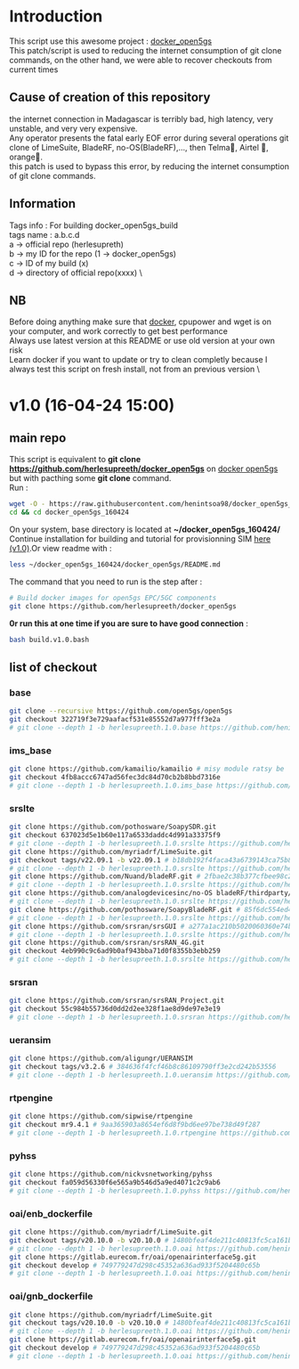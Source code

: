 # Introduction
This script use this awesome project : [docker_open5gs](https://github.com/herlesupreeth/docker_open5gs) \
This patch/script is used to reducing the internet consumption of git clone commands, on the other hand, we were able to recover checkouts from current times
## Cause of creation of this repository
the internet connection in Madagascar is terribly bad, high latency, very unstable, and very very expensive. \
Any operator presents the fatal early EOF error during several operations git clone of LimeSuite, BladeRF, no-OS(BladeRF),..., then Telma🖕, Airtel 🖕, orange🖕. \
this patch is used to bypass this error, by reducing the internet consumption of git clone commands.
## Information
Tags info : For building docker_open5gs_build \
tags name : a.b.c.d \
a -> official repo (herlesupreth) \
b -> my ID for the repo (1 -> docker_open5gs) \
c -> ID of my build (x) \
d -> directory of official repo(xxxx) \
## NB
Before doing anything make sure that [docker](https://docs.docker.com/engine/install/), cpupower and wget is on your computer, and work correctly to get best performance \
Always use latest version at this README or use old version at your own risk \
Learn docker if you want to update or try to clean completly because I always test this script on fresh install, not from an previous version \

# v1.0 (16-04-24 15:00)
## main repo
This script is equivalent to **git clone https://github.com/herlesupreeth/docker_open5gs** on [docker open5gs](https://github.com/herlesupreeth/docker_open5gs/tree/8b2f5c9211f37fc9a0d8b1256eec845953a42bb6) but with pacthing some **git clone** command. \
Run :
```bash
wget -O - https://raw.githubusercontent.com/henintsoa98/docker_open5gs_build/main/clone.v1.0.bash | bash
cd && cd docker_open5gs_160424
```
On your system, base directory is located at **~/docker_open5gs_160424/** \
Continue installation for building and tutorial for provisionning SIM [here (v1.0)](https://github.com/herlesupreeth/docker_open5gs/tree/8b2f5c9211f37fc9a0d8b1256eec845953a42bb6).Or view readme with :
```bash
less ~/docker_open5gs_160424/docker_open5gs/README.md
```
The command that you need to run is the step after :
```bash
# Build docker images for open5gs EPC/5GC components
git clone https://github.com/herlesupreeth/docker_open5gs
```
**0r run this at one time if you are sure to have good connection** :
```bash
bash build.v1.0.bash
```
## list of checkout
### base
```bash
git clone --recursive https://github.com/open5gs/open5gs
git checkout 322719f3e729aafacf531e85552d7a977fff3e2a
# git clone --depth 1 -b herlesupreeth.1.0.base https://github.com/henintsoa98/open5gs 66.12mb/15.95mb
```
### ims_base
```bash
git clone https://github.com/kamailio/kamailio # misy module ratsy be
git checkout 4fb8accc6747ad56fec3dc84d70cb2b8bbd7316e
# git clone --depth 1 -b herlesupreeth.1.0.ims_base https://github.com/henintsoa98/kamailio 105.18mb/13.81mb
```
### srslte
```bash
git clone https://github.com/pothosware/SoapySDR.git
git checkout 637023d5e1b60e117a6533daddc4d991a33375f9
# git clone --depth 1 -b herlesupreeth.1.0.srslte https://github.com/henintsoa98/SoapySDR 4.57mb/178.97kb
git clone https://github.com/myriadrf/LimeSuite.git
git checkout tags/v22.09.1 -b v22.09.1 # b18db192f4faca43a6739143ca75b862067d6bde
# git clone --depth 1 -b herlesupreeth.1.0.srslte https://github.com/henintsoa98/LimeSuite 196.06mb/5.00mb
git clone https://github.com/Nuand/bladeRF.git # 2fbae2c38b377cfbee98c281789cd43d1f1b55e4
# git clone --depth 1 -b herlesupreeth.1.0.srslte https://github.com/henintsoa98/bladeRF 12.62mb/2.77mb
git clone https://github.com/analogdevicesinc/no-OS bladeRF/thirdparty/analogdevicesinc/no-OS # 0bba46e6f6f75785a65d425ece37d0a04daf6157
# git clone --depth 1 -b herlesupreeth.1.0.srslte https://github.com/henintsoa98/no-OS  bladeRF/thirdparty/analogdevicesinc/no-OS 446.75mb/27.98mb
git clone https://github.com/pothosware/SoapyBladeRF.git # 85f6dc554ed4c618304d99395b19c4e1523675b0
# git clone --depth 1 -b herlesupreeth.1.0.srslte https://github.com/henintsoa98/SoapyBladeRF 180.03kb/37.02kb
git clone https://github.com/srsran/srsGUI # a277a1ac210b5020060360e74b6d6e027355af05
# git clone --depth 1 -b herlesupreeth.1.0.srslte https://github.com/henintsoa98/srsGUI 91.96kb/56.99kb
git clone https://github.com/srsran/srsRAN_4G.git
git checkout 4eb990c9c6ad9b0af943bba71d0f8355b3ebb259
# git clone --depth 1 -b herlesupreeth.1.0.srslte https://github.com/henintsoa98/srsRAN_4G 63.71mb/15.15mb
```
### srsran
```bash
git clone https://github.com/srsran/srsRAN_Project.git
git checkout 55c984b55736d0dd2d2ee328f1ae8d9de97e3e19
# git clone --depth 1 -b herlesupreeth.1.0.srsran https://github.com/henintsoa98/srsRAN_Project 49.03mb/6.69mb
```
### ueransim
```bash
git clone https://github.com/aligungr/UERANSIM
git checkout tags/v3.2.6 # 384636f4fcf46b8c86109790ff3e2cd242b53556
# git clone --depth 1 -b herlesupreeth.1.0.ueransim https://github.com/henintsoa98/UERANSIM 5.31mb/3.62mb
```
### rtpengine
```bash
git clone https://github.com/sipwise/rtpengine
git checkout mr9.4.1 # 9aa365903a8654ef6d8f9bd6ee97be738d49f287
# git clone --depth 1 -b herlesupreeth.1.0.rtpengine https://github.com/henintsoa98/rtpengine 21.69mb/713.51kb
```
### pyhss
```bash
git clone https://github.com/nickvsnetworking/pyhss
git checkout fa059d56330f6e565a9b546d5a9ed4071c2c9ab6
# git clone --depth 1 -b herlesupreeth.1.0.pyhss https://github.com/henintsoa98/pyhss 4.06mb/2.95mb
```
### oai/enb_dockerfile
```bash
git clone https://github.com/myriadrf/LimeSuite.git
git checkout tags/v20.10.0 -b v20.10.0 # 1480bfeaf4de211c40813fc5ca161b1b644778ec
# git clone --depth 1 -b herlesupreeth.1.0.oai https://github.com/henintsoa98/LimeSuite 196.06mb/5.19mb
git clone https://gitlab.eurecom.fr/oai/openairinterface5g.git
git checkout develop # 749779247d298c45352a636ad933f5204480c65b
# git clone --depth 1 -b herlesupreeth.1.0.oai https://github.com/henintsoa98/openairinterface5g 289.70mb/24.31mb
```
### oai/gnb_dockerfile
```bash
git clone https://github.com/myriadrf/LimeSuite.git
git checkout tags/v20.10.0 -b v20.10.0 # 1480bfeaf4de211c40813fc5ca161b1b644778ec
# git clone --depth 1 -b herlesupreeth.1.0.oai https://github.com/henintsoa98/LimeSuite 196.06mb/5.19mb
git clone https://gitlab.eurecom.fr/oai/openairinterface5g.git
git checkout develop # 749779247d298c45352a636ad933f5204480c65b
# git clone --depth 1 -b herlesupreeth.1.0.oai https://github.com/henintsoa98/openairinterface5g 289.70mb/24.31mb
```
